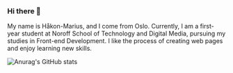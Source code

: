 ### Hi there 👋

My name is Håkon-Marius, and I come from Oslo. Currently, I am a first-year student at Noroff School of Technology and Digital Media, pursuing my studies in Front-end Development. I like the process of creating web pages and enjoy learning new skills.

![Anurag's GitHub stats](https://github-readme-stats.vercel.app/api?username=hakon-marius&hide=contribs,prs)

